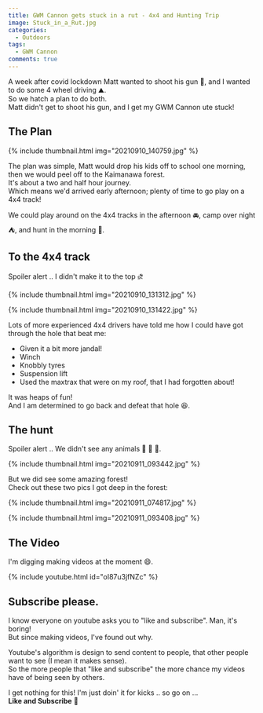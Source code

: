 ```yaml
---
title: GWM Cannon gets stuck in a rut - 4x4 and Hunting Trip
image: Stuck_in_a_Rut.jpg
categories:
  - Outdoors
tags:
  - GWM Cannon
comments: true
---
```

A week after covid lockdown Matt wanted to shoot his gun 🔫, and I wanted to do some 4 wheel driving ⛰️.  
So we hatch a plan to do both.  
Matt didn't get to shoot his gun, and I get my GWM Cannon ute stuck!  


## The Plan
{% include thumbnail.html img="20210910_140759.jpg" %}  

The plan was simple, Matt would drop his kids off to school one morning, then we would peel off to the Kaimanawa forest.  
It's about a two and half hour journey.  
Which means we'd arrived early afternoon; plenty of time to go play on a 4x4 track!  

We could play around on the 4x4 tracks in the afternoon 🚘, camp over night ⛺, and hunt in the morning 🦌.

## To the 4x4 track
Spoiler alert .. I didn't make it to the top ⛐  

{% include thumbnail.html img="20210910_131312.jpg" %}  

{% include thumbnail.html img="20210910_131422.jpg" %}  

Lots of more experienced 4x4 drivers have told me how I could have got through the hole that beat me:
* Given it a bit more jandal!
* Winch
* Knobbly tyres
* Suspension lift
* Used the maxtrax that were on my roof, that I had forgotten about!

It was heaps of fun!  
And I am determined to go back and defeat that hole 😆.

## The hunt
Spoiler alert .. We didn't see any animals 🦌 🐖 🐐.  

{% include thumbnail.html img="20210911_093442.jpg" %}  

But we did see some amazing forest!  
Check out these two pics I got deep in the forest:  

{% include thumbnail.html img="20210911_074817.jpg" %}  

{% include thumbnail.html img="20210911_093408.jpg" %}  

## The Video

I'm digging making videos at the moment 😄.  

{% include youtube.html id="oI87u3jfNZc" %}

## Subscribe please.

I know everyone on youtube asks you to "like and subscribe". Man, it's boring!  
But since making videos, I've found out why.  

Youtube's algorithm is design to send content to people, that other people want to see (I mean it makes sense).  
So the more people that "like and subscribe" the more chance my videos have of being seen by others.  

I get nothing for this! I'm just doin' it for kicks .. so go on ...  
**Like and Subscribe** 🤣

